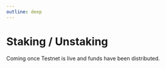 ```yaml
---
outline: deep
---
```


# Staking / Unstaking

Coming once Testnet is live and funds have been distributed.
